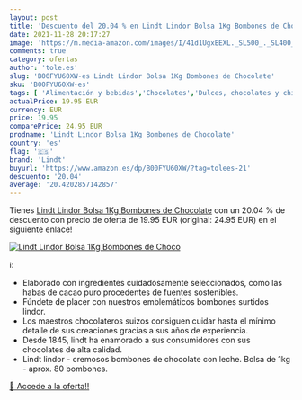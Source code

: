 ```yaml
---
layout: post
title: 'Descuento del 20.04 % en Lindt Lindor Bolsa 1Kg Bombones de Choco'
date: 2021-11-28 20:17:27
image: 'https://m.media-amazon.com/images/I/41d1UgxEEXL._SL500_._SL400_.jpg'
comments: true
category: ofertas
author: 'tole.es'
slug: 'B00FYU60XW-es Lindt Lindor Bolsa 1Kg Bombones de Chocolate'
sku: 'B00FYU60XW-es'
tags: [ 'Alimentación y bebidas','Chocolates','Dulces, chocolates y chicles','Paquetes y cajas de chocolate','chocolate','lindt', ]
actualPrice: 19.95 EUR
currency: EUR
price: 19.95
comparePrice: 24.95 EUR
prodname: 'Lindt Lindor Bolsa 1Kg Bombones de Chocolate'
country: 'es'
flag: '🇪🇸'
brand: 'Lindt'
buyurl: 'https://www.amazon.es/dp/B00FYU60XW/?tag=tolees-21'
descuento: '20.04'
average: '20.4202857142857'
---
```


Tienes [Lindt Lindor Bolsa 1Kg Bombones de Chocolate](https://www.amazon.es/dp/B00FYU60XW/?tag=tolees-21) con un 20.04 % de descuento con precio de oferta de 19.95 EUR (original: 24.95 EUR) en el siguiente enlace!

[![Lindt Lindor Bolsa 1Kg Bombones de Choco](https://m.media-amazon.com/images/I/41d1UgxEEXL._SL500_._SL400_.jpg)](https://www.amazon.es/dp/B00FYU60XW/?tag=tolees-21)

ℹ️:

- Elaborado con ingredientes cuidadosamente seleccionados, como las habas de cacao puro procedentes de fuentes sostenibles.
- Fúndete de placer con nuestros emblemáticos bombones surtidos lindor.
- Los maestros chocolateros suizos consiguen cuidar hasta el mínimo detalle de sus creaciones gracias a sus años de experiencia.
- Desde 1845, lindt ha enamorado a sus consumidores con sus chocolates de alta calidad.
- Lindt lindor - cremosos bombones de chocolate con leche. Bolsa de 1kg - aprox. 80 bombones.

[🛒 Accede a la oferta!!](https://www.amazon.es/dp/B00FYU60XW/?tag=tolees-21)
